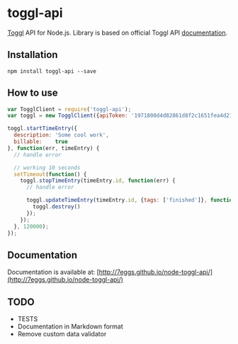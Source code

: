 toggl-api
==========

[Toggl](https://www.toggl.com/) API for Node.js. Library is based on official Toggl API [documentation](https://github.com/toggl/toggl_api_docs).

## Installation

    npm install toggl-api --save

## How to use

```javascript
var TogglClient = require('toggl-api');
var toggl = new TogglClient({apiToken: '1971800d4d82861d8f2c1651fea4d212'});

toggl.startTimeEntry({
  description: 'Some cool work',
  billable:    true
}, function(err, timeEntry) {
  // handle error

  // working 10 seconds
  setTimeout(function() {
    toggl.stopTimeEntry(timeEntry.id, function(err) {
      // handle error

      toggl.updateTimeEntry(timeEntry.id, {tags: ['finished']}, function(err) {
        toggl.destroy()
      });
    });
  }, 120000);
});
```

## Documentation

Documentation is available at: [http://7eggs.github.io/node-toggl-api/](http://7eggs.github.io/node-toggl-api/)

## TODO

* TESTS
* Documentation in Markdown format
* Remove custom data validator
